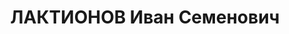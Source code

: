 ---
title: ЛАКТИОНОВ Иван Семенович
description: 'Род. в 1889, с. Евдокимовское, русский, обр.: грамотный, б/п. Проживал:
  Красногвардейский р-н, с. Новомихайловское. Медфельдшер

  Арестован 27.09.1937. Приговор: ВМН. Расстрелян'
---